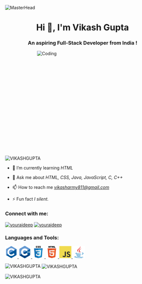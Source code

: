 ![MasterHead](https://user-images.githubusercontent.com/74038190/225813708-98b745f2-7d22-48cf-9150-083f1b00d6c9.gif)
<h1 align="center">Hi 👋, I'm Vikash Gupta</h1>
<h3 align="center">An aspiring Full-Stack Developer from India !</h3>
<img align="right" alt="Coding" width="400" height="340" src="https://user-images.githubusercontent.com/74038190/229223263-cf2e4b07-2615-4f87-9c38-e37600f8381a.gif">


<p align="left"> <img src="https://komarev.com/ghpvc/?username=VIKASHGUPTA16&label=Profile%20views&color=0e75b6&style=flat" alt="VIKASHGUPTA" /> </p>

- 🌱 I’m currently learning *HTML*

- 💬 Ask me about *HTML, CSS, Java, JavaScript, C, C++*

- 📫 How to reach me *vikasharmy811@gmail.com*

- ⚡ Fun fact *I silent.*

<h3 align="left">Connect with me:</h3>
<p align="left">
<a href="https://linkedin.com/in/vikash-gupta-16devlop/" target="blank"><img align="center" src="https://raw.githubusercontent.com/rahuldkjain/github-profile-readme-generator/master/src/images/icons/Social/linked-in-alt.svg" alt="yourajdeep" height="30" width="40" /></a>
<a href="https://instagram.com/gupta.16.vikash" target="blank"><img align="center" src="https://raw.githubusercontent.com/rahuldkjain/github-profile-readme-generator/master/src/images/icons/Social/instagram.svg" alt="yourajdeep" height="30" width="40" /></a>

</p>

<h3 align="left">Languages and Tools:</h3>
<p align="left"> <a href="https://www.cprogramming.com/" target="_blank" rel="noreferrer"> <img src="https://raw.githubusercontent.com/devicons/devicon/master/icons/c/c-original.svg" alt="c" width="40" height="40"/> </a> <a href="https://www.w3schools.com/cpp/" target="_blank" rel="noreferrer"> <img src="https://raw.githubusercontent.com/devicons/devicon/master/icons/cplusplus/cplusplus-original.svg" alt="cplusplus" width="40" height="40"/> </a> <a href="https://www.w3schools.com/css/" target="_blank" rel="noreferrer"> <img src="https://raw.githubusercontent.com/devicons/devicon/master/icons/css3/css3-original-wordmark.svg" alt="css3" width="40" height="40"/> </a> <a href="https://www.w3.org/html/" target="_blank" rel="noreferrer"> <img src="https://raw.githubusercontent.com/devicons/devicon/master/icons/html5/html5-original-wordmark.svg" alt="html5" width="40" height="40"/> </a> <a href="https://developer.mozilla.org/en-US/docs/Web/JavaScript" target="_blank" rel="noreferrer"> <img src="https://raw.githubusercontent.com/devicons/devicon/master/icons/javascript/javascript-original.svg" alt="javascript" width="40" height="40"/> </a> 
<a href="https://www.java.com/" target="_blank" rel="noreferrer">
  <img src="https://raw.githubusercontent.com/devicons/devicon/master/icons/java/java-original.svg" alt="java" width="40" height="40"/>
</a>
</p>

<p><img align="left" src="https://github-readme-stats.vercel.app/api/top-langs?username=vikashgupta16&show_icons=true&locale=en&layout=compact" alt="VIKASHGUPTA" /></p>

<p>&nbsp;<img align="center" src="https://github-readme-stats.vercel.app/api?username=vikashgupta16&show_icons=true&locale=en" alt="VIKASHGUPTA" /></p>

<p><img align="center" src="https://github-readme-streak-stats.herokuapp.com/?user=vikashgupta16&" alt="VIKASHGUPTA" /></p>
